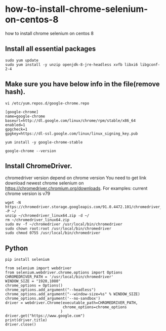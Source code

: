 # how-to-install-chrome-selenium-on-centos-8
how to install chrome selenium on centos 8

## Install all essential packages
```
sudo yum update
sudo yum install -y unzip openjdk-8-jre-headless xvfb libxi6 libgconf-2-4
```

##  Make sure you have below info in the file(remove hash).
```
vi /etc/yum.repos.d/google-chrome.repo
```

```
[google-chrome]
name=google-chrome
baseurl=http://dl.google.com/linux/chrome/rpm/stable/x86_64
enabled=1
gpgcheck=1
gpgkey=https://dl-ssl.google.com/linux/linux_signing_key.pub
```

```
yum install -y google-chrome-stable
```

```
google-chrome --version
```

## Install ChromeDriver.
chromedriver version depend on chrome version
You need to get link download newest chrome selenium on https://chromedriver.chromium.org/downloads. For examples: current chrome version is v79
```
wget -N https://chromedriver.storage.googleapis.com/91.0.4472.101/chromedriver_linux64.zip -P ~/
unzip ~/chromedriver_linux64.zip -d ~/
rm ~/chromedriver_linux64.zip
sudo mv -f ~/chromedriver /usr/local/bin/chromedriver
sudo chown root:root /usr/local/bin/chromedriver
sudo chmod 0755 /usr/local/bin/chromedriver
```

## Python
```
pip install selenium
```

```
from selenium import webdriver
from selenium.webdriver.chrome.options import Options
CHROMEDRIVER_PATH = '/usr/local/bin/chromedriver'
WINDOW_SIZE = "1920,1080"
chrome_options = Options()
chrome_options.add_argument("--headless")
chrome_options.add_argument("--window-size=%s" % WINDOW_SIZE)
chrome_options.add_argument('--no-sandbox')
driver = webdriver.Chrome(executable_path=CHROMEDRIVER_PATH,
                          chrome_options=chrome_options
                         )
driver.get("https://www.google.com")
print(driver.title)
driver.close()
```
